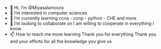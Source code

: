 - 👋 Hi, I’m @Miyasalamoura
- 👀 I’m interested in computer sciences
- 🌱 I’m currently learning ccna - ccnp - python - CHE and more
- 💞️ I’m looking to collaborate on I am willing to cooperate in everything I know
- 📫 How to reach me more learning
Thank you for everything 
Thank you and your efforts for all the knowledge you give us

<!---
Miyasalamoura/Miyasalamoura is a ✨ special ✨ repository because its `README.md` (this file) appears on your GitHub profile.
You can click the Preview link to take a look at your changes.
--->
